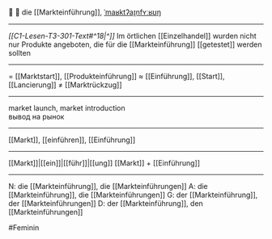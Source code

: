 🚀 🔴 die [[Markteinführung]], [ˈmaʁktʔaɪ̯nfʏːʁʊŋ](https://youglish.com/pronounce/Markteinführung/german)

---
*[[C1-Lesen-T3-301-Text#^18|^]]* Im örtlichen [[Einzelhandel]] wurden nicht nur Produkte angeboten, die für die [[Markteinführung]] [[getestet]] werden sollten

---
= [[Marktstart]], [[Produkteinführung]]
≈ [[Einführung]], [[Start]], [[Lancierung]]
≠ [[Marktrückzug]]

---
market launch, market introduction  
вывод на рынок

---
[[Markt]], [[einführen]], [[Einführung]]

---
[[Markt]]|[[ein]]|[[führ]]|[[ung]]
[[Markt]] + [[Einführung]]


---
N: die [[Markteinführung]], die [[Markteinführungen]]
A: die [[Markteinführung]], die [[Markteinführungen]]
G: der [[Markteinführung]], der [[Markteinführungen]]
D: der [[Markteinführung]], den [[Markteinführungen]]

#Feminin 
